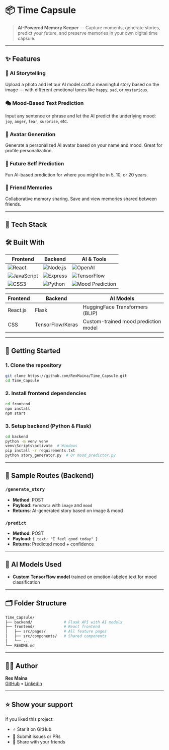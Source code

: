 # 📦 Time Capsule

> **AI-Powered Memory Keeper** — Capture moments, generate stories, predict your future, and preserve memories in your own digital time capsule.

---

## ✨ Features

### 🧠 AI Storytelling
Upload a photo and let our AI model craft a meaningful story based on the image — with different emotional tones like `happy`, `sad`, or `mysterious`.

### 🎭 Mood-Based Text Prediction
Input any sentence or phrase and let the AI predict the underlying mood: `joy`, `anger`, `fear`, `surprise`, etc.

### 🤖 Avatar Generation
Generate a personalized AI avatar based on your name and mood. Great for profile personalization.

### 🔮 Future Self Prediction
Fun AI-based prediction for where you might be in 5, 10, or 20 years.

### 👥 Friend Memories
Collaborative memory sharing. Save and view memories shared between friends.

---

## 🧰 Tech Stack

## 🛠 Built With
<div align="center">

| Frontend         | Backend         | AI & Tools              |
|------------------|-----------------|-------------------------|
| ![React](https://img.shields.io/badge/React-61DAFB?logo=react&logoColor=black) | ![Node.js](https://img.shields.io/badge/Node.js-339933?logo=node.js&logoColor=white) | ![OpenAI](https://img.shields.io/badge/OpenAI-412991?logo=openai&logoColor=white) |
| ![JavaScript](https://img.shields.io/badge/JavaScript-F7DF1E?logo=javascript&logoColor=black) | ![Express](https://img.shields.io/badge/Express-000000?logo=express&logoColor=white) | ![TensorFlow](https://img.shields.io/badge/TensorFlow-FF6F00?logo=tensorflow&logoColor=white) |
| ![CSS3](https://img.shields.io/badge/CSS3-1572B6?logo=css3&logoColor=white) | ![Python](https://img.shields.io/badge/Python-3776AB?logo=python&logoColor=white) | ![Mood Prediction](https://img.shields.io/badge/Mood_AI-FF6384?logo=databricks&logoColor=white) |

</div>

| Frontend | Backend | AI Models |
|----------|---------|-----------|
| React.js | Flask   | HuggingFace Transformers (BLIP) |
| CSS      | TensorFlow/Keras | Custom-trained mood prediction model |

---

## 🚀 Getting Started

### 1. Clone the repository
```bash
git clone https://github.com/RexMaina/Time_Capsule.git
cd Time_Capsule
```

### 2. Install frontend dependencies
```bash
cd frontend
npm install
npm start
```

### 3. Setup backend (Python & Flask)
```bash
cd backend
python -m venv venv
venv\Scripts\activate  # Windows
pip install -r requirements.txt
python story_generator.py  # Or mood_predictor.py
```

---

## 🧪 Sample Routes (Backend)

### `/generate_story`
- **Method**: POST
- **Payload**: `FormData` with `image` and `mood`
- **Returns**: AI-generated story based on image & mood

### `/predict`
- **Method**: POST
- **Payload**: `{ text: "I feel good today" }`
- **Returns**: Predicted mood + confidence

---


## 🧠 AI Models Used

- **Custom TensorFlow model** trained on emotion-labeled text for mood classification

---

## 🗂 Folder Structure

```bash
Time_Capsule/
├── backend/              # Flask API with AI models
├── frontend/             # React frontend
│   ├── src/pages/        # All feature pages
│   ├── src/components/   # Shared components
│   └── ...
└── README.md
```

---

## 🧑‍💻 Author

**Rex Maina**  
[GitHub](https://github.com/RexMaina) • [LinkedIn](https://www.linkedin.com/in/rex-maina-7b7474158/)  

---

## ⭐️ Show your support

If you liked this project:
- ⭐️ Star it on GitHub
- 🐛 Submit issues or PRs
- 💬 Share with your friends


